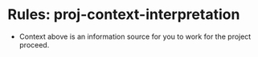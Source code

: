 <!-- ---
!-- title: 2025-01-03 03:40:01
!-- author: Yusuke Watanabe
!-- date: /home/ywatanabe/proj/llemacs/workspace/resources/prompt-templates/components/03_rules/proj-context-interpretation.md
!-- --- -->

# Rules: proj-context-interpretation
* Context above is an information source for you to work for the project proceed.